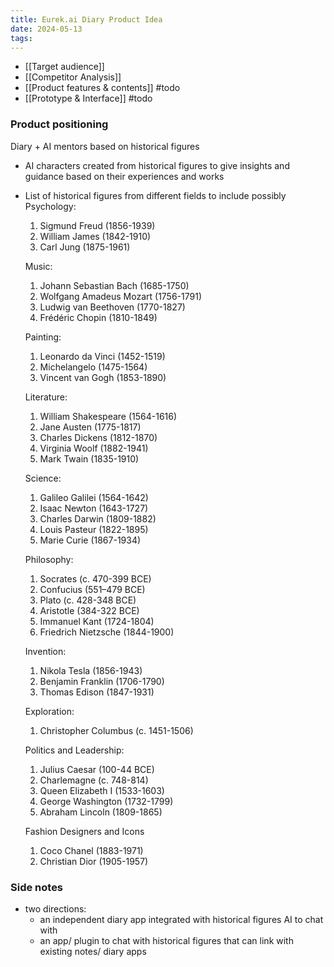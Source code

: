 ```yaml
---
title: Eurek.ai Diary Product Idea
date: 2024-05-13
tags:
---
```

- [[Target audience]]
- [[Competitor Analysis]]
- [[Product features & contents]] #todo
- [[Prototype & Interface]] #todo

### Product positioning
Diary + AI mentors based on historical figures
- AI characters created from historical figures to give insights and guidance based on their experiences and works
- List of historical figures from different fields to include possibly
	Psychology:
	1. Sigmund Freud (1856-1939)
	2. William James (1842-1910)
	3. Carl Jung (1875-1961)
	
	Music:
	1. Johann Sebastian Bach (1685-1750)
	2. Wolfgang Amadeus Mozart (1756-1791)
	3. Ludwig van Beethoven (1770-1827)
	4. Frédéric Chopin (1810-1849)
	
	Painting:
	1. Leonardo da Vinci (1452-1519)
	2. Michelangelo (1475-1564)
	3. Vincent van Gogh (1853-1890)
	
	Literature:
	1. William Shakespeare (1564-1616)
	2. Jane Austen (1775-1817)
	3. Charles Dickens (1812-1870)
	4. Virginia Woolf (1882-1941)
	5. Mark Twain (1835-1910)
	
	Science:
	1. Galileo Galilei (1564-1642)
	2. Isaac Newton (1643-1727)
	3. Charles Darwin (1809-1882)
	4. Louis Pasteur (1822-1895)
	5. Marie Curie (1867-1934)
	
	Philosophy:
	1. Socrates (c. 470-399 BCE)
	2. Confucius (551–479 BCE)
	3. Plato (c. 428-348 BCE)
	4. Aristotle (384-322 BCE)
	5. Immanuel Kant (1724-1804)
	6. Friedrich Nietzsche (1844-1900)
	
	Invention:
	1. Nikola Tesla (1856-1943)
	2. Benjamin Franklin (1706-1790)
	3. Thomas Edison (1847-1931)
	
	Exploration:
	1. Christopher Columbus (c. 1451-1506)
	
	Politics and Leadership:
	1. Julius Caesar (100-44 BCE)
	2. Charlemagne (c. 748-814)
	3. Queen Elizabeth I (1533-1603)
	4. George Washington (1732-1799)
	5. Abraham Lincoln (1809-1865)
	
	Fashion Designers and Icons
	1. Coco Chanel (1883-1971)
	2. Christian Dior (1905-1957)

### Side notes
- two directions:
	- an independent diary app integrated with historical figures AI to chat with
	- an app/ plugin to chat with historical figures that can link with existing notes/ diary apps